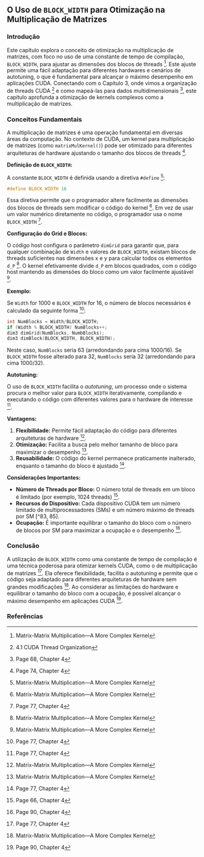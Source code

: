 ## O Uso de `BLOCK_WIDTH` para Otimização na Multiplicação de Matrizes

### Introdução
Este capítulo explora o conceito de otimização na multiplicação de matrizes, com foco no uso de uma constante de tempo de compilação, `BLOCK_WIDTH`, para ajustar as dimensões dos blocos de threads [^1]. Este ajuste permite uma fácil adaptação para diferentes hardwares e cenários de autotuning, o que é fundamental para alcançar o máximo desempenho em aplicações CUDA. Conectando com o Capítulo 3, onde vimos a organização de threads CUDA [^2] e como mapeá-las para dados multidimensionais [^68], este capítulo aprofunda a otimização de kernels complexos como a multiplicação de matrizes.

### Conceitos Fundamentais

A multiplicação de matrizes é uma operação fundamental em diversas áreas da computação. No contexto de CUDA, um kernel para multiplicação de matrizes (como `matrixMulKernel()`) pode ser otimizado para diferentes arquiteturas de hardware ajustando o tamanho dos blocos de threads [^74].

**Definição de `BLOCK_WIDTH`:**

A constante `BLOCK_WIDTH` é definida usando a diretiva `#define` [^1]:

```c++
#define BLOCK_WIDTH 16
```

Essa diretiva permite que o programador altere facilmente as dimensões dos blocos de threads sem modificar o código do kernel [^1]. Em vez de usar um valor numérico diretamente no código, o programador usa o nome `BLOCK_WIDTH` [^77].

**Configuração do Grid e Blocos:**

O código host configura o parâmetro `dimGrid` para garantir que, para qualquer combinação de `Width` e valores de `BLOCK_WIDTH`, existam blocos de threads suficientes nas dimensões x e y para calcular todos os elementos `d_P` [^1]. O kernel efetivamente divide `d_P` em blocos quadrados, com o código host mantendo as dimensões do bloco como um valor facilmente ajustável [^1].

**Exemplo:**

Se `Width` for 1000 e `BLOCK_WIDTH` for 16, o número de blocos necessários é calculado da seguinte forma [^77]:

```c++
int NumBlocks = Width/BLOCK_WIDTH;
if (Width % BLOCK_WIDTH) NumBlocks++;
dim3 dimGrid(NumBlocks, NumbBlocks);
dim3 dimBlock(BLOCK_WIDTH, BLOCK_WIDTH);
```

Neste caso, `NumBlocks` seria 63 (arredondando para cima 1000/16). Se `BLOCK_WIDTH` fosse alterado para 32, `NumBlocks` seria 32 (arredondando para cima 1000/32).

**Autotuning:**

O uso de `BLOCK_WIDTH` facilita o *autotuning*, um processo onde o sistema procura o melhor valor para `BLOCK_WIDTH` iterativamente, compilando e executando o código com diferentes valores para o hardware de interesse [^77].

**Vantagens:**

1.  **Flexibilidade:** Permite fácil adaptação do código para diferentes arquiteturas de hardware [^1].
2.  **Otimização:** Facilita a busca pelo melhor tamanho de bloco para maximizar o desempenho [^1].
3.  **Reusabilidade:** O código do kernel permanece praticamente inalterado, enquanto o tamanho do bloco é ajustado [^77].

**Considerações Importantes:**

*   **Número de Threads por Bloco:** O número total de threads em um bloco é limitado (por exemplo, 1024 threads) [^66].
*   **Recursos do Dispositivo:** Cada dispositivo CUDA tem um número limitado de multiprocessadores (SMs) e um número máximo de threads por SM [^83, 85].
*   **Ocupação:** É importante equilibrar o tamanho do bloco com o número de blocos por SM para maximizar a ocupação e o desempenho [^90].

### Conclusão

A utilização de `BLOCK_WIDTH` como uma constante de tempo de compilação é uma técnica poderosa para otimizar kernels CUDA, como o de multiplicação de matrizes [^77]. Ela oferece flexibilidade, facilita o autotuning e permite que o código seja adaptado para diferentes arquiteturas de hardware sem grandes modificações [^1]. Ao considerar as limitações do hardware e equilibrar o tamanho do bloco com a ocupação, é possível alcançar o máximo desempenho em aplicações CUDA [^90].

### Referências
[^1]: Matrix-Matrix Multiplication—A More Complex Kernel
[^2]: 4.1 CUDA Thread Organization
[^66]: Page 66, Chapter 4
[^68]: Page 68, Chapter 4
[^74]: Page 74, Chapter 4
[^77]: Page 77, Chapter 4
[^83]: Page 83, Chapter 4
[^85]: Page 85, Chapter 4
[^90]: Page 90, Chapter 4
<!-- END -->